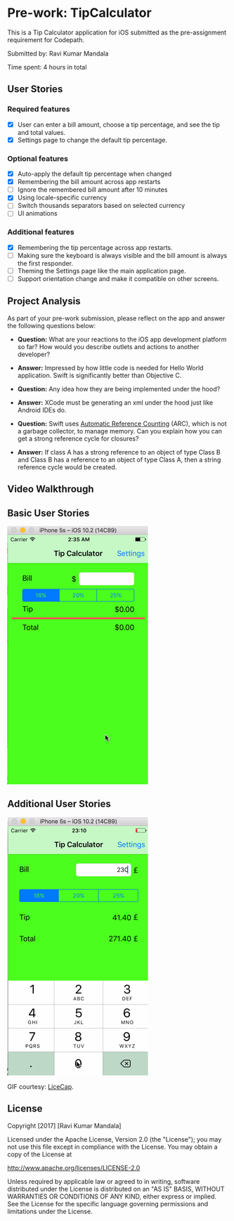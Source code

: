 # Pre-work: TipCalculator

This is a Tip Calculator application for iOS submitted as the pre-assignment requirement for Codepath.

Submitted by: Ravi Kumar Mandala

Time spent: 4 hours in total

## User Stories

### Required features
* [x] User can enter a bill amount, choose a tip percentage, and see the tip and total values.
* [x] Settings page to change the default tip percentage.

### Optional features
* [x] Auto-apply the default tip percentage when changed
* [x] Remembering the bill amount across app restarts
* [ ] Ignore the remembered bill amount after 10 minutes
* [x] Using locale-specific currency
* [ ] Switch thousands separators based on selected currency
* [ ] UI animations

### Additional features
* [x] Remembering the tip percentage across app restarts.
* [ ] Making sure the keyboard is always visible and the bill amount is always the first responder.
* [ ] Theming the Settings page like the main application page.
* [ ] Support orientation change and make it compatible on other screens.

## Project Analysis

As part of your pre-work submission, please reflect on the app and answer the following questions below:

* **Question:** What are your reactions to the iOS app development platform so far? How would you describe outlets and actions to another developer?
* **Answer:** Impressed by how little code is needed for Hello World application. Swift is significantly better than Objective C.

* **Question:** Any idea how they are being implemented under the hood?
* **Answer:** XCode must be generating an xml under the hood just like Android IDEs do.

* **Question:** Swift uses [Automatic Reference Counting](https://developer.apple.com/library/content/documentation/Swift/Conceptual/Swift_Programming_Language/AutomaticReferenceCounting.html#//apple_ref/doc/uid/TP40014097-CH20-ID49) (ARC), which is not a garbage collector, to manage memory. Can you explain how you can get a strong reference cycle for closures?
* **Answer:** If class A has a strong reference to an object of type Class B and Class B has a reference to an object of type Class A, then a string reference cycle would be created. 

## Video Walkthrough

## Basic User Stories
![Video Walkthrough of basic user stories:](tippsie-demo.gif)

## Additional User Stories
![Video Walkthrough of additional user stories:](tippsie-demo-2.gif)

GIF courtesy: [LiceCap](http://www.cockos.com/licecap/).

## License

Copyright [2017] [Ravi Kumar Mandala]

Licensed under the Apache License, Version 2.0 (the "License");
you may not use this file except in compliance with the License.
You may obtain a copy of the License at

http://www.apache.org/licenses/LICENSE-2.0

Unless required by applicable law or agreed to in writing, software
distributed under the License is distributed on an "AS IS" BASIS,
WITHOUT WARRANTIES OR CONDITIONS OF ANY KIND, either express or implied.
See the License for the specific language governing permissions and
limitations under the License.
